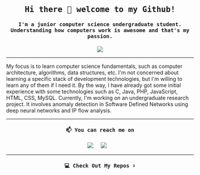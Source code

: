 <h2 align="center"><samp> Hi there 👋 welcome to my Github! </samp></h2>
<h4 align="center"><samp>I'm a junior computer science undergraduate student. Understanding how computers work is awesome and that's my passion.</samp></h4>

<p align="center">
  <img src="./gifs/gif1.gif">
</p>

<hr>

My focus is to learn computer science fundamentals, such as computer architecture, algorithms, data structures, etc. I'm not concerned about learning a specific stack of development technologies, but I'm willing to learn any of them if I need it. By the way, I have already got some initial experience with some technologies such as C, Java, PHP, JavaScript, HTML, CSS, MySQL. Currently, I'm working on an undergraduate research project. It involves anomaly detection in Software Defined Networks using deep neural networks and IP flow analysis.

<hr>

<h4 align="center">   
  <samp>
   📫 You can reach me on
  </samp>
</h4>

<p align="center">
    <a target="_blank"href="https://www.linkedin.com/in/vitor-ruffo-8211731b6//"><img src="https://img.shields.io/badge/linkedin-%230077B5.svg?&style=for-the-badge&logo=linkedin&logoColor=white" /></a>&nbsp;&nbsp;&nbsp;&nbsp;
  <a href="mailto:vitor.gs.ruffo@gmail.com?subject=Hello%20Vitor,%20I%20found%20you%20on%20Github"><img src="https://img.shields.io/badge/gmail-%23D14836.svg?&style=for-the-badge&logo=gmail&logoColor=white" /></a>&nbsp;&nbsp;&nbsp;&nbsp;
</p>



  


<hr>

<h4 align="center">   
  <samp>
    💻 Check Out My Repos ⬇️
  </samp>
</h4>

